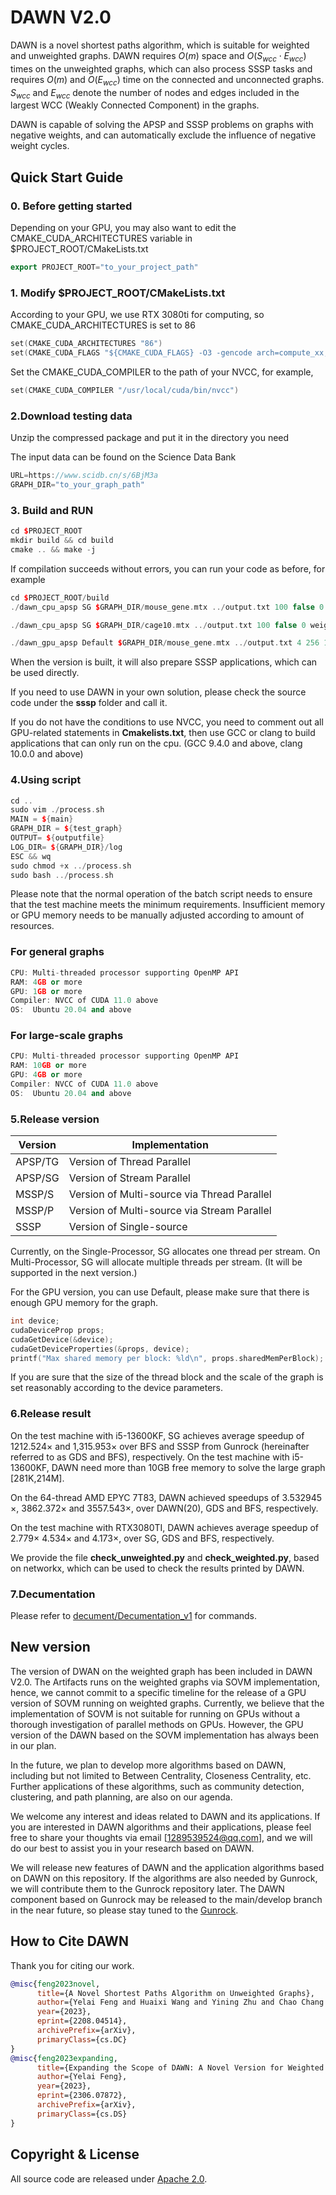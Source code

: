 # DAWN V2.0

DAWN is a novel shortest paths algorithm, which is suitable for weighted and unweighted graphs. DAWN requires $O(m)$ space and $O(S_{wcc} \cdot E_{wcc})$ times on the unweighted graphs, which can also process SSSP tasks and requires $O(m)$ and $O(E_{wcc})$ time on the connected and unconnected graphs. $S_{wcc}$ and $E_{wcc}$ denote the number of nodes and edges included in the largest WCC (Weakly Connected Component) in the graphs.

DAWN is capable of solving the APSP and SSSP problems on graphs with negative weights, and can automatically exclude the influence of negative weight cycles.  

## Quick Start Guide

### 0. Before getting started

Depending on your GPU, you may also want to edit the CMAKE_CUDA_ARCHITECTURES variable in $PROJECT_ROOT/CMakeLists.txt

```c++
export PROJECT_ROOT="to_your_project_path"
```

### 1. Modify $PROJECT_ROOT/CMakeLists.txt

According to your GPU, we use RTX 3080ti for computing, so CMAKE_CUDA_ARCHITECTURES is set to 86

```c++
set(CMAKE_CUDA_ARCHITECTURES "86")
set(CMAKE_CUDA_FLAGS "${CMAKE_CUDA_FLAGS} -O3 -gencode arch=compute_xx,code=sm_xx")
```

Set the CMAKE_CUDA_COMPILER to the path of your NVCC, for example,

```c++
set(CMAKE_CUDA_COMPILER "/usr/local/cuda/bin/nvcc")
```

### 2.Download testing data

Unzip the compressed package and put it in the directory you need

The input data can be found on the Science Data Bank

```c++
URL=https://www.scidb.cn/s/6BjM3a
GRAPH_DIR="to_your_graph_path"
```

### 3. Build and RUN

```c++
cd $PROJECT_ROOT
mkdir build && cd build
cmake .. && make -j
```

If compilation succeeds without errors, you can run your code as before, for example

```c++
cd $PROJECT_ROOT/build
./dawn_cpu_apsp SG $GRAPH_DIR/mouse_gene.mtx ../output.txt 100 false 0 unweighted

./dawn_cpu_apsp SG $GRAPH_DIR/cage10.mtx ../output.txt 100 false 0 weighted

./dawn_gpu_apsp Default $GRAPH_DIR/mouse_gene.mtx ../output.txt 4 256 100 false 0 unweighted

```

When the version is built, it will also prepare SSSP applications, which can be used directly.

If you need to use DAWN in your own solution, please check the source code under the **sssp** folder and call it.

If you do not have the conditions to use NVCC, you need to comment out all GPU-related statements in **Cmakelists.txt**, then use GCC or clang to build applications that can only run on the cpu. (GCC 9.4.0 and above, clang 10.0.0 and above)

### 4.Using script

```c++
cd ..
sudo vim ./process.sh
MAIN = ${main}
GRAPH_DIR = ${test_graph}
OUTPUT= ${outputfile}
LOG_DIR= ${GRAPH_DIR}/log
ESC && wq
sudo chmod +x ../process.sh
sudo bash ../process.sh
```

Please note that the normal operation of the batch script needs to ensure that the test machine meets the minimum requirements. Insufficient memory or GPU memory needs to be manually adjusted according to amount of resources.

### For general graphs

```c++
CPU: Multi-threaded processor supporting OpenMP API
RAM: 4GB or more
GPU: 1GB or more
Compiler: NVCC of CUDA 11.0 above
OS:  Ubuntu 20.04 and above
```

### For large-scale graphs

```c++
CPU: Multi-threaded processor supporting OpenMP API
RAM: 10GB or more
GPU: 4GB or more
Compiler: NVCC of CUDA 11.0 above
OS:  Ubuntu 20.04 and above
```

### 5.Release version

| Version | Implementation |
| ------ | ------ |
| APSP/TG |  Version of Thread Parallel|
| APSP/SG |  Version of Stream Parallel|
|MSSP/S| Version of Multi-source via Thread Parallel|
|MSSP/P| Version of Multi-source via Stream Parallel|
|SSSP| Version of Single-source|

Currently, on the Single-Processor, SG allocates one thread per stream. On Multi-Processor, SG will allocate multiple threads per stream. (It will be supported in the next version.)

For the GPU version, you can use Default, please make sure that there is enough GPU memory for the graph.

```c++
int device;
cudaDeviceProp props;
cudaGetDevice(&device);
cudaGetDeviceProperties(&props, device);
printf("Max shared memory per block: %ld\n", props.sharedMemPerBlock);
```

If you are sure that the size of the thread block and the scale of the graph is set reasonably according to the device parameters.

### 6.Release result

On the test machine with i5-13600KF, SG achieves average speedup of 1212.524&times; and 1,315.953&times; over BFS and SSSP from Gunrock (hereinafter referred to as GDS and BFS), respectively. On the test machine with i5-13600KF, DAWN need more than 10GB free memory to solve the large graph [281K,214M].

On the 64-thread AMD EPYC 7T83, DAWN achieved speedups of 3.532945 &times;, 3862.372&times; and 3557.543&times;, over DAWN(20), GDS and BFS, respectively.

On the test machine with RTX3080TI, DAWN achieves average speedup of 2.779&times; 4.534&times; and 4.173&times;, over SG, GDS and BFS, respectively.

We provide the file **check_unweighted.py** and **check_weighted.py**, based on networkx, which can be used to check the results printed by DAWN.

### 7.Decumentation

Please refer to [decument/Decumentation_v1](https://github.com/lxrzlyr/SC2023/blob/eb9080f76c2950981a4dac72141d4991eff8b9db/document/Decumentation_v1.md) for commands.

## New version

The version of DWAN on the weighted graph has been included in DAWN V2.0. The Artifacts runs on the weighted graphs via SOVM implementation, hence, we cannot commit to a specific timeline for the release of a GPU version of SOVM running on weighted graphs. Currently, we believe that the implementation of SOVM is not suitable for running on GPUs without a thorough investigation of parallel methods on GPUs. However, the GPU version of the DAWN based on the SOVM implementation has always been in our plan.

In the future, we plan to develop more algorithms based on DAWN, including but not limited to Between Centrality, Closeness Centrality, etc. Further applications of these algorithms, such as community detection, clustering, and path planning, are also on our agenda.

We welcome any interest and ideas related to DAWN and its applications. If you are interested in DAWN algorithms and their applications, please feel free to share your thoughts via email [<1289539524@qq.com>], and we will do our best to assist you in your research based on DAWN.

We will release new features of DAWN and the application algorithms based on DAWN on this repository. If the algorithms are also needed by Gunrock, we will contribute them to the Gunrock repository later. The DAWN component based on Gunrock may be released to the main/develop branch in the near future, so please stay tuned to the [Gunrock](https://github.com/gunrock/gunrock).

## How to Cite DAWN

Thank you for citing our work.

```bibtex
@misc{feng2023novel,
      title={A Novel Shortest Paths Algorithm on Unweighted Graphs}, 
      author={Yelai Feng and Huaixi Wang and Yining Zhu and Chao Chang and Hongyi Lu},
      year={2023},
      eprint={2208.04514},
      archivePrefix={arXiv},
      primaryClass={cs.DC}
}
@misc{feng2023expanding,
      title={Expanding the Scope of DAWN: A Novel Version for Weighted Shortest Path Problem}, 
      author={Yelai Feng},
      year={2023},
      eprint={2306.07872},
      archivePrefix={arXiv},
      primaryClass={cs.DS}
}
```

## Copyright & License

All source code are released under [Apache 2.0](https://github.com/lxrzlyr/DAWN-An-Noval-SSSP-APSP-Algorithm/blob/4266d98053678ce76e34be64477ac2364f0f4291/LICENSE).
